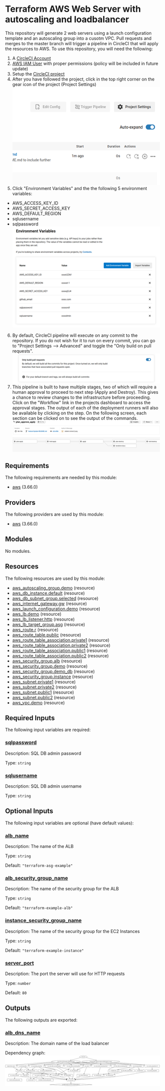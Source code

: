 # Terraform AWS Web Server with autoscaling and loadbalancer

This repository will generate 2 web servers using a launch configuration template and an autoscaling group into a cusotm VPC. Pull requests and merges to the master branch will trigger a pipeline in CircleCI that will apply the resources to AWS. To use this repository, you will need the following:

1. A [CircleCI Account](https://circleci.com/)
2. [AWS IAM User](https://docs.aws.amazon.com/IAM/latest/UserGuide/id_users_create.html) with proper permissions (policy will be included in future update)
3. Setup the [CircleCI project](https://circleci.com/docs/2.0/project-build/)
4. After you have followed the project, click in the top right corner on the gear icon of the project (Project Settings) ![CircleCIProjectSettings](/images/circleci1.png)
5. Click "Environment Variables" and the the following 5 environment variables:
  - AWS_ACCESS_KEY_ID
  - AWS_SECRET_ACCESS_KEY
  - AWS_DEFAULT_REGION
  - sqlusername
  - sqlpassword
  ![CircleCIEnvironmentVariables](/images/circleci2.png)
6. By default, CircleCI pipeline will execute on any commit to the repository. If you do not wish for it to run on every commit, you can go to "Project Settings --> Advanced"      and toggle the "Only build on pull requests". ![CircleCIOnlyBuildPR](/images/circleci3.png)
7. This pipeline is built to have multiple stages, two of which will require a human approval to proceed to next step (Apply and Destroy). This gives a chance to review changes 
   to the infrastructure before proceeding. Click on the "Workflow" link in the projects dashboard to access the approval stages. The output of each of the deployment runners      will also be available by clicking on the step. On the following screen, each section can be clicked on to see the output of the commands.![CircleCIWorkflow](/images/circleci4.png)


<!-- BEGIN_TF_DOCS -->
## Requirements

The following requirements are needed by this module:

- <a name="requirement_aws"></a> [aws](#requirement\_aws) (3.66.0)

## Providers

The following providers are used by this module:

- <a name="provider_aws"></a> [aws](#provider\_aws) (3.66.0)

## Modules

No modules.

## Resources

The following resources are used by this module:

- [aws_autoscaling_group.demo](https://registry.terraform.io/providers/hashicorp/aws/3.66.0/docs/resources/autoscaling_group) (resource)
- [aws_db_instance.default](https://registry.terraform.io/providers/hashicorp/aws/3.66.0/docs/resources/db_instance) (resource)
- [aws_db_subnet_group.selected](https://registry.terraform.io/providers/hashicorp/aws/3.66.0/docs/resources/db_subnet_group) (resource)
- [aws_internet_gateway.gw](https://registry.terraform.io/providers/hashicorp/aws/3.66.0/docs/resources/internet_gateway) (resource)
- [aws_launch_configuration.demo](https://registry.terraform.io/providers/hashicorp/aws/3.66.0/docs/resources/launch_configuration) (resource)
- [aws_lb.demo](https://registry.terraform.io/providers/hashicorp/aws/3.66.0/docs/resources/lb) (resource)
- [aws_lb_listener.http](https://registry.terraform.io/providers/hashicorp/aws/3.66.0/docs/resources/lb_listener) (resource)
- [aws_lb_target_group.asg](https://registry.terraform.io/providers/hashicorp/aws/3.66.0/docs/resources/lb_target_group) (resource)
- [aws_route.r](https://registry.terraform.io/providers/hashicorp/aws/3.66.0/docs/resources/route) (resource)
- [aws_route_table.public](https://registry.terraform.io/providers/hashicorp/aws/3.66.0/docs/resources/route_table) (resource)
- [aws_route_table_association.private1](https://registry.terraform.io/providers/hashicorp/aws/3.66.0/docs/resources/route_table_association) (resource)
- [aws_route_table_association.private2](https://registry.terraform.io/providers/hashicorp/aws/3.66.0/docs/resources/route_table_association) (resource)
- [aws_route_table_association.public1](https://registry.terraform.io/providers/hashicorp/aws/3.66.0/docs/resources/route_table_association) (resource)
- [aws_route_table_association.public2](https://registry.terraform.io/providers/hashicorp/aws/3.66.0/docs/resources/route_table_association) (resource)
- [aws_security_group.alb](https://registry.terraform.io/providers/hashicorp/aws/3.66.0/docs/resources/security_group) (resource)
- [aws_security_group.demo](https://registry.terraform.io/providers/hashicorp/aws/3.66.0/docs/resources/security_group) (resource)
- [aws_security_group.demo_db](https://registry.terraform.io/providers/hashicorp/aws/3.66.0/docs/resources/security_group) (resource)
- [aws_security_group.instance](https://registry.terraform.io/providers/hashicorp/aws/3.66.0/docs/resources/security_group) (resource)
- [aws_subnet.private1](https://registry.terraform.io/providers/hashicorp/aws/3.66.0/docs/resources/subnet) (resource)
- [aws_subnet.private2](https://registry.terraform.io/providers/hashicorp/aws/3.66.0/docs/resources/subnet) (resource)
- [aws_subnet.public1](https://registry.terraform.io/providers/hashicorp/aws/3.66.0/docs/resources/subnet) (resource)
- [aws_subnet.public2](https://registry.terraform.io/providers/hashicorp/aws/3.66.0/docs/resources/subnet) (resource)
- [aws_vpc.demo](https://registry.terraform.io/providers/hashicorp/aws/3.66.0/docs/resources/vpc) (resource)

## Required Inputs

The following input variables are required:

### <a name="input_sqlpassword"></a> [sqlpassword](#input\_sqlpassword)

Description: SQL DB admin password

Type: `string`

### <a name="input_sqlusername"></a> [sqlusername](#input\_sqlusername)

Description: SQL DB admin username

Type: `string`

## Optional Inputs

The following input variables are optional (have default values):

### <a name="input_alb_name"></a> [alb\_name](#input\_alb\_name)

Description: The name of the ALB

Type: `string`

Default: `"terraform-asg-example"`

### <a name="input_alb_security_group_name"></a> [alb\_security\_group\_name](#input\_alb\_security\_group\_name)

Description: The name of the security group for the ALB

Type: `string`

Default: `"terraform-example-alb"`

### <a name="input_instance_security_group_name"></a> [instance\_security\_group\_name](#input\_instance\_security\_group\_name)

Description: The name of the security group for the EC2 Instances

Type: `string`

Default: `"terraform-example-instance"`

### <a name="input_server_port"></a> [server\_port](#input\_server\_port)

Description: The port the server will use for HTTP requests

Type: `number`

Default: `80`

## Outputs

The following outputs are exported:

### <a name="output_alb_dns_name"></a> [alb\_dns\_name](#output\_alb\_dns\_name)

Description: The domain name of the load balancer
<!-- END_TF_DOCS -->

Dependency graph:
![Graph](/images/ASGgraph.svg)
